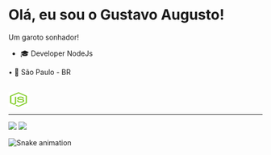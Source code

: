 # Olá, eu sou o Gustavo Augusto!
Um garoto sonhador!



-  🎓 Developer NodeJs 
 
• 📍 São Paulo - BR



<div style="display: inline_block">

<div style="display: inline_block"><br>
  <img align="center" alt="Gustavo-NodeJs" height="30" width="40" src="https://raw.githubusercontent.com/devicons/devicon/master/icons/nodejs/nodejs-plain.svg">
</div>

<hr>

  [<img src = "https://img.shields.io/badge/instagram-%23E4405F.svg?&style=for-the-badge&logo=instagram&logoColor=white">](https://www.instagram.com/_guaugust/) [<img src="https://img.shields.io/badge/linkedin-%230077B5.svg?&style=for-the-badge&logo=linkedin&logoColor=white" />](https://www.linkedin.com/in/gustavo-augusto-/)

![Snake animation](https://github.com/codethi/codethi/blob/output/github-contribution-grid-snake.svg)
